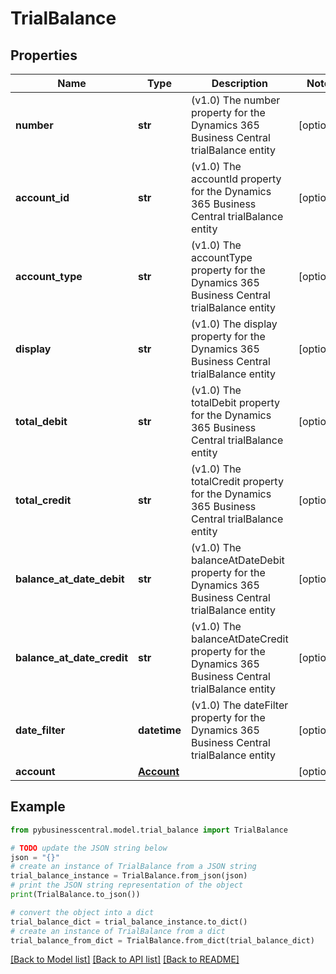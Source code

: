 # TrialBalance


## Properties

Name | Type | Description | Notes
------------ | ------------- | ------------- | -------------
**number** | **str** | (v1.0) The number property for the Dynamics 365 Business Central trialBalance entity | [optional] 
**account_id** | **str** | (v1.0) The accountId property for the Dynamics 365 Business Central trialBalance entity | [optional] 
**account_type** | **str** | (v1.0) The accountType property for the Dynamics 365 Business Central trialBalance entity | [optional] 
**display** | **str** | (v1.0) The display property for the Dynamics 365 Business Central trialBalance entity | [optional] 
**total_debit** | **str** | (v1.0) The totalDebit property for the Dynamics 365 Business Central trialBalance entity | [optional] 
**total_credit** | **str** | (v1.0) The totalCredit property for the Dynamics 365 Business Central trialBalance entity | [optional] 
**balance_at_date_debit** | **str** | (v1.0) The balanceAtDateDebit property for the Dynamics 365 Business Central trialBalance entity | [optional] 
**balance_at_date_credit** | **str** | (v1.0) The balanceAtDateCredit property for the Dynamics 365 Business Central trialBalance entity | [optional] 
**date_filter** | **datetime** | (v1.0) The dateFilter property for the Dynamics 365 Business Central trialBalance entity | [optional] 
**account** | [**Account**](Account.md) |  | [optional] 

## Example

```python
from pybusinesscentral.model.trial_balance import TrialBalance

# TODO update the JSON string below
json = "{}"
# create an instance of TrialBalance from a JSON string
trial_balance_instance = TrialBalance.from_json(json)
# print the JSON string representation of the object
print(TrialBalance.to_json())

# convert the object into a dict
trial_balance_dict = trial_balance_instance.to_dict()
# create an instance of TrialBalance from a dict
trial_balance_from_dict = TrialBalance.from_dict(trial_balance_dict)
```
[[Back to Model list]](../README.md#documentation-for-models) [[Back to API list]](../README.md#documentation-for-api-endpoints) [[Back to README]](../README.md)


